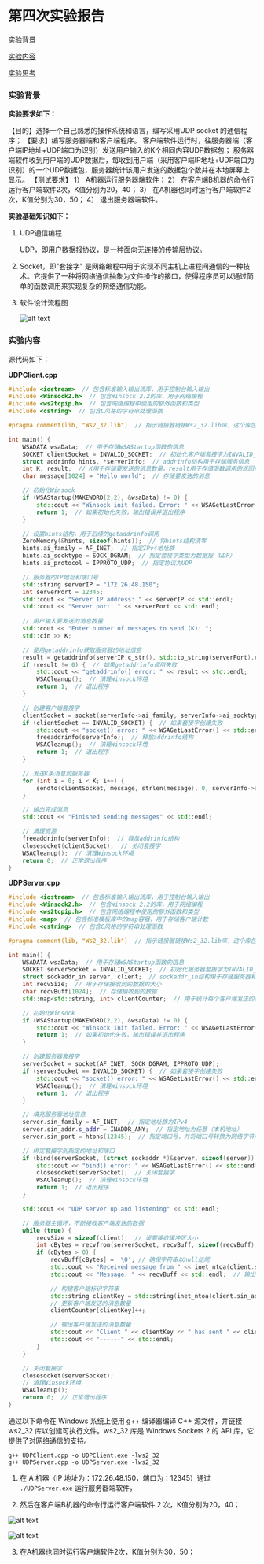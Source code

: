 # 第四次实验报告

[实验背景](#1)

[实验内容](#2)

[实验思考](#3)

### 实验背景<a id="1"></a>

**实验要求如下：**

【目的】选择一个自己熟悉的操作系统和语言，编写采用UDP socket 的通信程序；
【要求】编写服务器端和客户端程序。
客户端软件运行时，往服务器端（客户端IP地址+UDP端口为识别）发送用户输入的K个相同内容UDP数据包；
服务器端软件收到用户端的UDP数据后，每收到用户端（采用客户端IP地址+UDP端口为识别）的一个UDP数据包，服务器统计该用户发送的数据包个数并在本地屏幕上显示。
【测试要求】
1）	A机器运行服务器端软件；
2）	在客户端B机器的命令行运行客户端软件2次，K值分别为20，40； 
3）	在A机器也同时运行客户端软件2次，K值分别为30，50； 
4）	退出服务器端软件。

**实验基础知识如下：**

1. UDP通信编程

    UDP，即用户数据报协议，是一种面向无连接的传输层协议。

2. Socket，即"套接字"
    是网络编程中用于实现不同主机上进程间通信的一种技术。它提供了一种将网络通信抽象为文件操作的接口，使得程序员可以通过简单的函数调用来实现复杂的网络通信功能。

3. 软件设计流程图

    ![alt text](image.png)

### 实验内容<a id="2"></a>

源代码如下：

**UDPClient.cpp**

```cpp
#include <iostream>  // 包含标准输入输出流库，用于控制台输入输出
#include <Winsock2.h>  // 包含Winsock 2.2的库，用于网络编程
#include <ws2tcpip.h>  // 包含网络编程中使用的额外函数和类型
#include <cstring>  // 包含C风格的字符串处理函数

#pragma comment(lib, "Ws2_32.lib")  // 指示链接器链接Ws2_32.lib库，这个库包含Winsock函数的实现

int main() {
    WSADATA wsaData;  // 用于存储WSAStartup函数的信息
    SOCKET clientSocket = INVALID_SOCKET;  // 初始化客户端套接字为INVALID_SOCKET，表示未创建套接字
    struct addrinfo hints, *serverInfo;  // addrinfo结构用于存储服务信息
    int K, result;  // K用于存储要发送的消息数量，result用于存储函数调用的返回值
    char message[1024] = "Hello world";  // 存储要发送的消息

    // 初始化Winsock
    if (WSAStartup(MAKEWORD(2,2), &wsaData) != 0) {
        std::cout << "Winsock init failed. Error: " << WSAGetLastError() << std::endl;
        return 1;  // 如果初始化失败，输出错误并退出程序
    }

    // 设置hints结构，用于后续的getaddrinfo调用
    ZeroMemory(&hints, sizeof(hints));  // 将hints结构清零
    hints.ai_family = AF_INET;  // 指定IPv4地址族
    hints.ai_socktype = SOCK_DGRAM;  // 指定套接字类型为数据报（UDP）
    hints.ai_protocol = IPPROTO_UDP;  // 指定协议为UDP

    // 服务器的IP地址和端口号
    std::string serverIP = "172.26.48.150";
    int serverPort = 12345;
    std::cout << "Server IP address: " << serverIP << std::endl;
    std::cout << "Server port: " << serverPort << std::endl;
    
    // 用户输入要发送的消息数量
    std::cout << "Enter number of messages to send (K): ";
    std::cin >> K;

    // 使用getaddrinfo获取服务器的地址信息
    result = getaddrinfo(serverIP.c_str(), std::to_string(serverPort).c_str(), &hints, &serverInfo);
    if (result != 0) {  // 如果getaddrinfo调用失败
        std::cout << "getaddrinfo() error: " << result << std::endl;
        WSACleanup();  // 清理Winsock环境
        return 1;  // 退出程序
    }

    // 创建客户端套接字
    clientSocket = socket(serverInfo->ai_family, serverInfo->ai_socktype, serverInfo->ai_protocol);
    if (clientSocket == INVALID_SOCKET) {  // 如果套接字创建失败
        std::cout << "socket() error: " << WSAGetLastError() << std::endl;
        freeaddrinfo(serverInfo);  // 释放addrinfo结构
        WSACleanup();  // 清理Winsock环境
        return 1;  // 退出程序
    }

    // 发送K条消息到服务器
    for (int i = 0; i < K; i++) {
        sendto(clientSocket, message, strlen(message), 0, serverInfo->ai_addr, serverInfo->ai_addrlen);
    }

    // 输出完成消息
    std::cout << "Finished sending messages" << std::endl;

    // 清理资源
    freeaddrinfo(serverInfo);  // 释放addrinfo结构
    closesocket(clientSocket);  // 关闭套接字
    WSACleanup();  // 清理Winsock环境
    return 0;  // 正常退出程序
}
```

**UDPServer.cpp**

```cpp
#include <iostream>  // 包含标准输入输出流库，用于控制台输入输出
#include <Winsock2.h>  // 包含Winsock 2.2的库，用于网络编程
#include <ws2tcpip.h>  // 包含网络编程中使用的额外函数和类型
#include <map>  // 包含标准模板库中的map容器，用于存储客户端计数
#include <cstring>  // 包含C风格的字符串处理函数

#pragma comment(lib, "Ws2_32.lib")  // 指示链接器链接Ws2_32.lib库，这个库包含Winsock函数的实现

int main() {
    WSADATA wsaData;  // 用于存储WSAStartup函数的信息
    SOCKET serverSocket = INVALID_SOCKET;  // 初始化服务器套接字为INVALID_SOCKET，表示未创建套接字
    struct sockaddr_in server, client;  // sockaddr_in结构用于存储服务器和客户端的地址信息
    int recvSize;  // 用于存储接收到的数据的大小
    char recvBuff[1024];  // 存储接收到的数据
    std::map<std::string, int> clientCounter;  // 用于统计每个客户端发送的数据包数量

    // 初始化Winsock
    if (WSAStartup(MAKEWORD(2,2), &wsaData) != 0) {
        std::cout << "Winsock init failed. Error: " << WSAGetLastError() << std::endl;
        return 1;  // 如果初始化失败，输出错误并退出程序
    }

    // 创建服务器套接字
    serverSocket = socket(AF_INET, SOCK_DGRAM, IPPROTO_UDP);
    if (serverSocket == INVALID_SOCKET) {  // 如果套接字创建失败
        std::cout << "socket() error: " << WSAGetLastError() << std::endl;
        WSACleanup();  // 清理Winsock环境
        return 1;  // 退出程序
    }

    // 填充服务器地址信息
    server.sin_family = AF_INET;  // 指定地址族为IPv4
    server.sin_addr.s_addr = INADDR_ANY;  // 指定地址为任意（本机地址）
    server.sin_port = htons(12345);  // 指定端口号，并将端口号转换为网络字节序

    // 绑定套接字到指定的地址和端口
    if (bind(serverSocket, (struct sockaddr *)&server, sizeof(server)) == SOCKET_ERROR) {
        std::cout << "bind() error: " << WSAGetLastError() << std::endl;
        closesocket(serverSocket);  // 关闭套接字
        WSACleanup();  // 清理Winsock环境
        return 1;  // 退出程序
    }

    std::cout << "UDP server up and listening" << std::endl;

    // 服务器主循环，不断接收客户端发送的数据
    while (true) {
        recvSize = sizeof(client);  // 设置接收缓冲区大小
        int cBytes = recvfrom(serverSocket, recvBuff, sizeof(recvBuff), 0, (struct sockaddr *)&client, &recvSize);  // 接收数据
        if (cBytes > 0) {
            recvBuff[cBytes] = '\0'; // 确保字符串以null结尾
            std::cout << "Received message from " << inet_ntoa(client.sin_addr) << ":" << ntohs(client.sin_port) << std::endl;  // 输出客户端地址
            std::cout << "Message: " << recvBuff << std::endl;  // 输出接收到的消息

            // 构建客户端标识字符串
            std::string clientKey = std::string(inet_ntoa(client.sin_addr)) + ":" + std::to_string(ntohs(client.sin_port));
            // 更新客户端发送的消息数量
            clientCounter[clientKey]++;

            // 输出客户端发送的消息数量
            std::cout << "Client " << clientKey << " has sent " << clientCounter[clientKey] << " messages" << std::endl;
            std::cout << "------" << std::endl;
        }
    }

    // 关闭套接字
    closesocket(serverSocket);
    // 清理Winsock环境
    WSACleanup();
    return 0;  // 正常退出程序
}
```

通过以下命令在 Windows 系统上使用 g++ 编译器编译 C++ 源文件，并链接 ws2_32 库以创建可执行文件。ws2_32 库是 Windows Sockets 2 的 API 库，它提供了对网络通信的支持。

```
g++ UDPClient.cpp -o UDPClient.exe -lws2_32
g++ UDPServer.cpp -o UDPServer.exe -lws2_32
```

1. 在 A 机器（IP 地址为：172.26.48.150，端口为：12345）通过 `./UDPServer.exe` 运行服务器端软件，



2. 然后在客户端B机器的命令行运行客户端软件 2 次，K值分别为20，40； 

![alt text](image-1.png)

![alt text](image-2.png)

3. 在A机器也同时运行客户端软件2次，K值分别为30，50；


